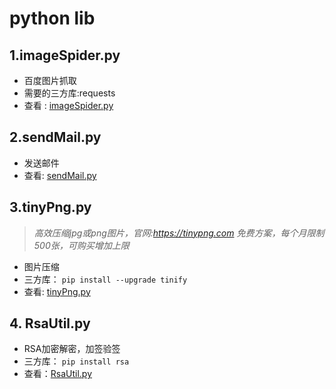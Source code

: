 # python lib

## 1.imageSpider.py

- 百度图片抓取
- 需要的三方库:requests
- 查看 : [imageSpider.py](./imageSpider.py)
    

## 2.sendMail.py

- 发送邮件
- 查看: [sendMail.py](./sendMail.py)

## 3.tinyPng.py

>*高效压缩jpg或png图片，官网:https://tinypng.com*
>*免费方案，每个月限制500张，可购买增加上限*

- 图片压缩
- 三方库： `pip install --upgrade tinify`
- 查看: [tinyPng.py](tinyPng.py)

## 4. RsaUtil.py

- RSA加密解密，加签验签
- 三方库： `pip install rsa`
- 查看：[RsaUtil.py](RsaUtil.py)